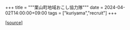+++
title = """栗山町地域おこし協力隊"""
date = 2024-04-02T14:00:00+09:00
tags = ["kuriyama","recruit"]
+++


[[source]](https://www.town.kuriyama.hokkaido.jp/soshiki/31/630.html)
